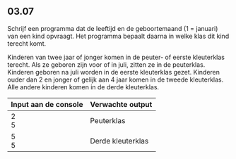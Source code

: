 ## 03.07
Schrijf een programma dat de leeftijd en de geboortemaand (1 = januari) van een kind opvraagt. Het programma bepaalt daarna in welke klas dit kind terecht komt.

Kinderen van twee jaar of jonger komen in de peuter- of eerste kleuterklas terecht. Als ze geboren zijn voor of in juli, zitten ze in de peuterklas. Kinderen geboren na juli worden in de eerste kleuterklas gezet. Kinderen ouder dan 2 en jonger of gelijk aan 4 jaar komen in de tweede kleuterklas. Alle andere kinderen komen in de derde kleuterklas.

| Input aan de console | Verwachte output |
|----------------------|------------------|
| 2<br>5 | Peuterklas |
| 5<br>5 | Derde kleuterklas |